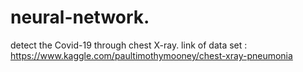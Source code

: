 # neural-network.
detect the Covid-19 through chest X-ray.
link of data set : https://www.kaggle.com/paultimothymooney/chest-xray-pneumonia
